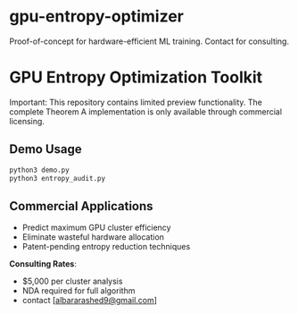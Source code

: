 # gpu-entropy-optimizer
Proof-of-concept for hardware-efficient ML training. Contact for consulting.
# GPU Entropy Optimization Toolkit

Important: This repository contains limited preview functionality. The complete Theorem A implementation is only available through commercial licensing.

## Demo Usage
```bash
python3 demo.py
python3 entropy_audit.py
```

## Commercial Applications
- Predict maximum GPU cluster efficiency
- Eliminate wasteful hardware allocation
- Patent-pending entropy reduction techniques

**Consulting Rates**:
- $5,000 per cluster analysis
- NDA required for full algorithm
- contact [albararashed9@gmail.com]
